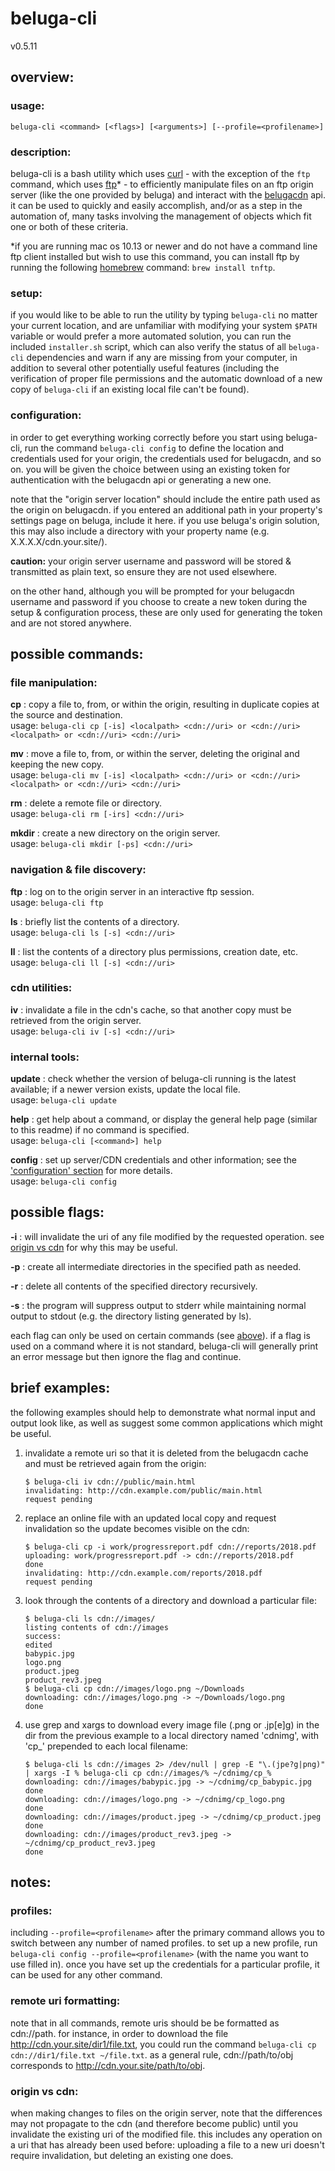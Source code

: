 # beluga-cli

v0.5.11

## overview:

### usage:
`beluga-cli <command> [<flags>] [<arguments>] [--profile=<profilename>]`

### description:
beluga-cli is a bash utility which uses [curl](https://curl.haxx.se/) - with the exception of the `ftp` command, which uses [ftp](https://www.gnu.org/software/inetutils/)\* - to efficiently manipulate files on an ftp origin server (like the one provided by beluga) and interact with the [belugacdn](http://www.belugacdn.com/) api.  it can be used to quickly and easily accomplish, and/or as a step in the automation of, many tasks involving the management of objects which fit one or both of these criteria.

\*if you are running mac os 10.13 or newer and do not have a command line ftp client installed but wish to use this command, you can install ftp by running the following [homebrew](https://brew.sh/) command: `brew install tnftp`.

### setup:
if you would like to be able to run the utility by typing `beluga-cli` no matter your current location, and are unfamiliar with modifying your system `$PATH` variable or would prefer a more automated solution, you can run the included `installer.sh` script, which can also verify the status of all `beluga-cli` dependencies and warn if any are missing from your computer, in addition to several other potentially useful features (including the verification of proper file permissions and the automatic download of a new copy of `beluga-cli` if an existing local file can't be found).

### configuration:
in order to get everything working correctly before you start using beluga-cli, run the command `beluga-cli config` to define the location and credentials used for your origin, the credentials used for belugacdn, and so on. you will be given the choice between using an existing token for authentication with the belugacdn api or generating a new one.

note that the "origin server location" should include the entire path used as the origin on belugacdn. if you entered an additional path in your property's settings page on beluga, include it here. if you use beluga's origin solution, this may also include a directory with your property name (e.g. X.X.X.X/cdn.your.site/).

**caution:** your origin server username and password will be stored & transmitted as plain text, so ensure they are not used elsewhere.

on the other hand, although you will be prompted for your belugacdn username and password if you choose to create a new token during the setup & configuration process, these are only used for generating the token and are not stored anywhere.

## possible commands:

### file manipulation:

**cp** : copy a file to, from, or within the origin, resulting in duplicate copies at the source and destination.  
usage: `beluga-cli cp [-is] <localpath> <cdn://uri> or <cdn://uri> <localpath> or <cdn://uri> <cdn://uri>`

**mv** : move a file to, from, or within the server, deleting the original and keeping the new copy.  
usage: `beluga-cli mv [-is] <localpath> <cdn://uri> or <cdn://uri> <localpath> or <cdn://uri> <cdn://uri>`

**rm** : delete a remote file or directory.  
usage: `beluga-cli rm [-irs] <cdn://uri>`

**mkdir** : create a new directory on the origin server.  
usage: `beluga-cli mkdir [-ps] <cdn://uri>`

### navigation & file discovery:

**ftp** : log on to the origin server in an interactive ftp session.  
usage: `beluga-cli ftp`

**ls** : briefly list the contents of a directory.  
usage: `beluga-cli ls [-s] <cdn://uri>`

**ll** : list the contents of a directory plus permissions, creation date, etc.  
usage: `beluga-cli ll [-s] <cdn://uri>`

### cdn utilities:

**iv** : invalidate a file in the cdn's cache, so that another copy must be retrieved from the origin server.  
usage: `beluga-cli iv [-s] <cdn://uri>`

### internal tools:

**update** : check whether the version of beluga-cli running is the latest available; if a newer version exists, update the local file.  
usage: `beluga-cli update`

**help** : get help about a command, or display the general help page (similar to this readme) if no command is specified.  
usage: `beluga-cli [<command>] help`

**config** : set up server/CDN credentials and other information; see the ['configuration' section](#configuration) for more details.  
usage: `beluga-cli config`

## possible flags:

**-i** : will invalidate the uri of any file modified by the requested operation. see [origin vs cdn](#origin-vs-cdn) for why this may be useful.

**-p** : create all intermediate directories in the specified path as needed.

**-r** : delete all contents of the specified directory recursively.

**-s** : the program will suppress output to stderr while maintaining normal output to stdout (e.g. the directory listing generated by ls).

each flag can only be used on certain commands (see [above](#possible-commands)). if a flag is used on a command where it is not standard, beluga-cli will generally print an error message but then ignore the flag and continue.

## brief examples:

the following examples should help to demonstrate what normal input and output look like, as well as suggest some common applications which might be useful.

1. invalidate a remote uri so that it is deleted from the belugacdn cache and must be retrieved again from the origin:

   ```
   $ beluga-cli iv cdn://public/main.html
   invalidating: http://cdn.example.com/public/main.html
   request pending
   ```

2. replace an online file with an updated local copy and request invalidation so the update becomes visible on the cdn:

   ```
   $ beluga-cli cp -i work/progressreport.pdf cdn://reports/2018.pdf
   uploading: work/progressreport.pdf -> cdn://reports/2018.pdf
   done
   invalidating: http://cdn.example.com/reports/2018.pdf
   request pending
   ```

3. look through the contents of a directory and download a particular file:

   ```
   $ beluga-cli ls cdn://images/
   listing contents of cdn://images
   success:
   edited
   babypic.jpg
   logo.png
   product.jpeg
   product_rev3.jpeg
   $ beluga-cli cp cdn://images/logo.png ~/Downloads
   downloading: cdn://images/logo.png -> ~/Downloads/logo.png
   done
   ```

4. use grep and xargs to download every image file (.png or .jp[e]g) in the dir from the previous example to a local directory named 'cdnimg', with 'cp_' prepended to each local filename:

   ```
   $ beluga-cli ls cdn://images 2> /dev/null | grep -E "\.(jpe?g|png)" | xargs -I % beluga-cli cp cdn://images/% ~/cdnimg/cp_%
   downloading: cdn://images/babypic.jpg -> ~/cdnimg/cp_babypic.jpg
   done
   downloading: cdn://images/logo.png -> ~/cdnimg/cp_logo.png
   done
   downloading: cdn://images/product.jpeg -> ~/cdnimg/cp_product.jpeg
   done
   downloading: cdn://images/product_rev3.jpeg -> ~/cdnimg/cp_product_rev3.jpeg
   done
   ```

## notes:

### profiles:
including `--profile=<profilename>` after the primary command allows you to switch between any number of named profiles. to set up a new profile, run `beluga-cli config --profile=<profilename>` (with the name you want to use filled in). once you have set up the credentials for a particular profile, it can be used for any other command.

### remote uri formatting:
note that in all commands, remote uris should be be formatted as cdn://path. for instance, in order to download the file http://cdn.your.site/dir1/file.txt, you could run the command `beluga-cli cp cdn://dir1/file.txt ~/file.txt`. as a general rule, cdn://path/to/obj corresponds to http://cdn.your.site/path/to/obj.

### origin vs cdn:
when making changes to files on the origin server, note that the differences may not propagate to the cdn (and therefore become public) until you invalidate the existing uri of the modified file. this includes any operation on a uri that has already been used before: uploading a file to a new uri doesn't require invalidation, but deleting an existing one does.

